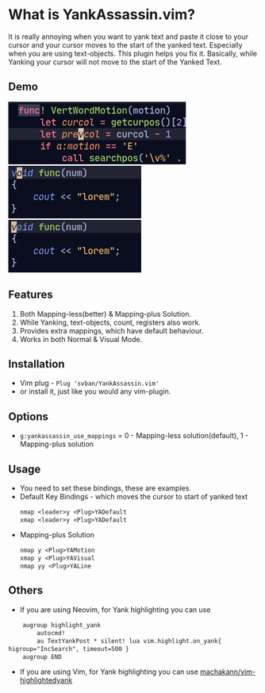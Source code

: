 # What is YankAssassin.vim?
It is really annoying when you want to yank text and paste it close to your cursor and your cursor moves to the start of the yanked text. Especially when you are using text-objects. This plugin helps you fix it. Basically, while Yanking your cursor will not move to the start of the Yanked Text.

## Demo
![yiw](images/1.gif)
![Text Objects](images/2.gif)
![Visual Selection](images/3.gif)

## Features
1. Both Mapping-less(better) & Mapping-plus Solution.
2. While Yanking, text-objects, count, registers also work.
3. Provides extra mappings, which have default behaviour.
4. Works in both Normal & Visual Mode.

## Installation
- Vim plug -
    `Plug 'svban/YankAssassin.vim'`
- or install it, just like you would any vim-plugin.

## Options
- `g:yankassassin_use_mappings` = 0 - Mapping-less solution(default), 1 - Mapping-plus solution

## Usage
- You need to set these bindings, these are examples.
- Default Key Bindings - which moves the cursor to start of yanked text
    ```
    nmap <leader>y <Plug>YADefault
    xmap <leader>y <Plug>YADefault
    ```
- Mapping-plus Solution
    ```
    nmap y <Plug>YAMotion
    xmap y <Plug>YAVisual
    nmap yy <Plug>YALine
    ```
## Others
- If you are using Neovim, for Yank highlighting you can use
```
    augroup highlight_yank
        autocmd!
        au TextYankPost * silent! lua vim.highlight.on_yank{ higroup="IncSearch", timeout=500 }
    augroup END
```
- If you are using Vim, for Yank highlighting you can use
[machakann/vim-highlightedyank](https://github.com/machakann/vim-highlightedyank)
